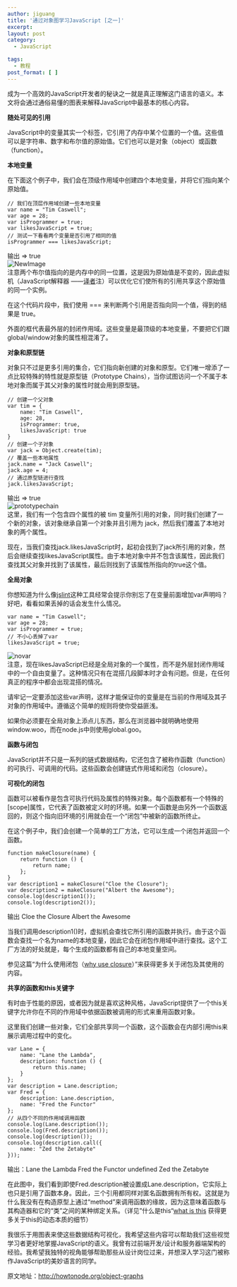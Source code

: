 ```yaml
---
author: jiguang
title: '通过对象图学习JavaScript [之一]'
excerpt:
layout: post
category:
  - JavaScript

tags:
  - 教程
post_format: [ ]
---
```

成为一个高效的JavaScript开发者的秘诀之一就是真正理解这门语言的语义。本文将会通过通俗易懂的图表来解释JavaScript中最基本的核心内容。

**随处可见的引用**

JavaScript中的变量其实一个标签，它引用了内存中某个位置的一个值。这些值可以是字符串、数字和布尔值的原始值。它们也可以是对象（object）或函数（function）。

**本地变量**

在下面这个例子中，我们会在顶级作用域中创建四个本地变量，并将它们指向某个原始值。

    // 我们在顶层作用域创建一些本地变量
    var name = "Tim Caswell";
    var age = 28;
    var isProgrammer = true;
    var likesJavaScript = true;
    // 测试一下看看两个变量是否引用了相同的值
    isProgrammer === likesJavaScript;

输出 => true  
![NewImage][1]  
注意两个布尔值指向的是内存中的同一位置，这是因为原始值是不变的，因此虚拟机（JavaScript解释器 ——[译者][2]注）可以优化它们使所有的引用共享这个原始值的同一个实例。

在这个代码片段中，我们使用 === 来判断两个引用是否指向同一个值，得到的结果是 true。

外面的框代表最外层的封闭作用域。这些变量是最顶级的本地变量，不要把它们跟global/window对象的属性相混淆了。

**对象和原型链**

对象只不过是更多引用的集合，它们指向新创建的对象和原型。它们唯一增添了一点比较特殊的特性就是原型链（Prototype Chains），当你试图访问一个不属于本地对象而属于其父对象的属性时就会用到原型链。

    // 创建一个父对象
    var tim = {
        name: "Tim Caswell",
        age: 28,
        isProgrammer: true,
        likesJavaScript: true
    }
    // 创建一个子对象
    var jack = Object.create(tim);
    // 覆盖一些本地属性
    jack.name = "Jack Caswell";
    jack.age = 4;
    // 通过原型链进行查找
    jack.likesJavaScript;

输出 => true  
![prototypechain][3]  
这里，我们有一个包含四个属性的被 tim 变量所引用的对象，同时我们创建了一个新的对象，该对象继承自第一个对象并且引用为 jack，然后我们覆盖了本地对象的两个属性。

现在，当我们查找jack.likesJavaScript时，起初会找到了jack所引用的对象，然后会继续查找likesJavaScript属性。由于本地对象中并不包含该属性，因此我们查找其父对象并找到了该属性，最后则找到了该属性所指向的true这个值。

**全局对象**

你想知道为什么像[jslint][4]这种工具经常会提示你别忘了在变量前面增加var声明吗？好吧，看看如果丢掉的话会发生什么情况。

    var name = "Tim Caswell";
    var age = 28;
    var isProgrammer = true;
    // 不小心丢掉了var
    likesJavaScript = true;

![novar][5]  
注意，现在likesJavaScript已经是全局对象的一个属性，而不是外层封闭作用域中的一个自由变量了。这种情况只有在混搭几段脚本时才会有问题。但是，在任何真正的程序中都会出现混搭的情况。

请牢记一定要添加这些var声明，这样才能保证你的变量是在当前的作用域及其子对象的作用域中。遵循这个简单的规则将使你受益匪浅。

如果你必须要在全局对象上添点儿东西，那么在浏览器中就明确地使用window.woo，而在node.js中则使用global.goo。

**函数与闭包**

JavaScript并不只是一系列的链式数据结构，它还包含了被称作函数（function）的可执行、可调用的代码。这些函数会创建链式作用域和闭包（closure）。

**可视化的闭包**

函数可以被看作是包含可执行代码及属性的特殊对象。每个函数都有一个特殊的[scope]属性，它代表了函数被定义时的环境。如果一个函数是由另外一个函数返回的，则这个指向旧环境的引用就会在一个“闭包”中被新的函数所终止。

在这个例子中，我们会创建一个简单的工厂方法，它可以生成一个闭包并返回一个函数。

    function makeClosure(name) {
        return function () {
            return name;
        };
    }
    var description1 = makeClosure("Cloe the Closure");
    var description2 = makeClosure("Albert the Awesome");
    console.log(description1());
    console.log(description2());

输出 Cloe the Closure Albert the Awesome

当我们调用description1()时，虚拟机会查找它所引用的函数并执行。由于这个函数会查找一个名为name的本地变量，因此它会在闭包作用域中进行查找。这个工厂方法的好处就是，每个生成的函数都有自己的本地变量空间。

参见这篇“为什么使用闭包（[why use closure][6]）”来获得更多关于闭包及其使用的内容。

**共享的函数和this关键字**

有时由于性能的原因，或者因为就是喜欢这种风格，JavaScript提供了一个this关键字允许你在不同的作用域中依据函数被调用的形式来重用函数对象。

这里我们创建一些对象，它们全部共享同一个函数，这个函数会在内部引用this来展示调用过程中的变化。

    var Lane = {
        name: "Lane the Lambda",
        description: function () {
            return this.name;
        }
    };
    var description = Lane.description;
    var Fred = {
        description: Lane.description,
        name: "Fred the Functor"
    };
    // 从四个不同的作用域调用函数
    console.log(Lane.description());
    console.log(Fred.description());
    console.log(description());
    console.log(description.call({
        name: "Zed the Zetabyte"
    }));

输出：Lane the Lambda Fred the Functor undefined Zed the Zetabyte

在此图中，我们看到即使Fred.description被设置成Lane.description，它实际上也只是引用了函数本身。因此，三个引用都同样对匿名函数拥有所有权。这就是为什么我没有在构造原型上通过“method”来调用函数的缘故，因为这意味着函数与其构造器和它的“类”之间的某种绑定关系。（详见”什么是this“[what is this][7] 获得更多关于this的动态本质的细节）

我很乐于用图表来使这些数据结构可视化，我希望这些内容可以帮助我们这些视觉学习者更好地掌握JavaScript的语义。我曾有过前端开发/设计和服务器端架构的经验。我希望我独特的视角能够帮助那些从设计岗位过来，并想深入学习这门被称作JavaScript的美妙语言的同学。

原文地址：<http://howtonode.org/object-graphs>

 [1]: http://jiguang.github.com/content/uploads/2012/02/NewImage.png "NewImage.png"
 [2]: http://jiguang.github.com "译者"
 [3]: http://jiguang.github.com/content/uploads/2012/02/prototypechain.png "prototypechain.png"
 [4]: http://jslint.com/
 [5]: http://jiguang.github.com/content/uploads/2012/02/novar.png "novar.png"
 [6]: http://howtonode.org/why-use-closure
 [7]: http://howtonode.org/what-is-this